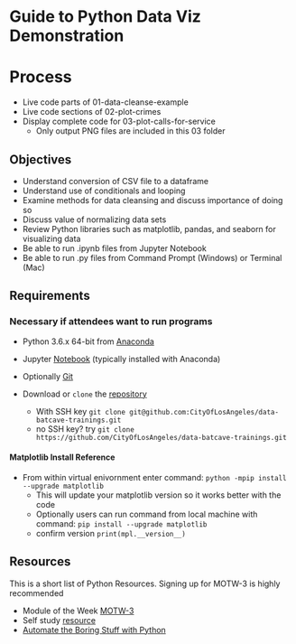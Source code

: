 # Guide to Python Data Viz Demonstration

# Process

* Live code parts of 01-data-cleanse-example
* Live code sections of 02-plot-crimes
* Display complete code for 03-plot-calls-for-service
	* Only output PNG files are included in this 03 folder
	
## Objectives

* Understand conversion of CSV file to a dataframe
* Understand use of conditionals and looping
* Examine methods for data cleansing and discuss importance of doing so
* Discuss value of normalizing data sets
* Review Python libraries such as matplotlib, pandas, and seaborn for visualizing data
* Be able to run .ipynb files from Jupyter Notebook
* Be able to run .py files from Command Prompt (Windows) or Terminal (Mac)



## Requirements
### Necessary if attendees want to run programs
* Python 3.6.x 64-bit from [Anaconda](https://www.anaconda.com/download/)
* Jupyter [Notebook](http://jupyter.org/install.html) (typically installed with Anaconda)
* Optionally [Git](https://git-scm.com/downloads)

* Download or `clone` the [repository](https://github.com/CityOfLosAngeles/data-batcave-trainings)
    * With SSH key `git clone git@github.com:CityOfLosAngeles/data-batcave-trainings.git`
    * no SSH key? try `git clone https://github.com/CityOfLosAngeles/data-batcave-trainings.git`
#### Matplotlib Install Reference
* From within virtual enivornment enter command: `python -mpip install --upgrade matplotlib`
    * This will update your matplotlib version so it works better with the code
    * Optionally users can run command from local machine with command: `pip install --upgrade matplotlib`
    * confirm version `print(mpl.__version__)`
    
## Resources
This is a short list of Python Resources. Signing up for MOTW-3 is highly recommended
* Module of the Week [MOTW-3](https://pymotw.com/3/)
* Self study [resource](https://www.python-course.eu/python3_course.php)
* [Automate the Boring Stuff with Python](https://automatetheboringstuff.com/)
